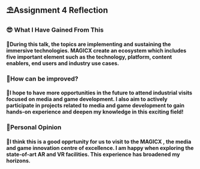 <h2>⛱️Assignment 4 Reflection</h2>  
 <h3> 😎 What I Have Gained From This </h3>
<h4>🤖During this talk, the topics are implementing and sustaining the immersive technologies. MAGICX create an ecosystem which includes five important element such as the technology, platform, content enablers, end users and industry use cases.</h4>

<h3>👀How can be improved?
<h4>🦾I hope to have more opportunities in the future to attend industrial visits focused on media and game development. I also aim to actively participate in projects related to media and game development to gain hands-on experience and deepen my knowledge in this exciting field! </h4>

 <h3> 🔮Personal Opinion  </h3>
<h4>🤩I think this is a good opprtunity for us to visit to the MAGICX , the media and game innovation centre of excellence. I am happy when exploring the state-of-art AR and VR facilities.  This experience has broadened my horizons.<h4>
